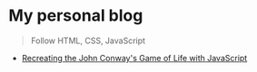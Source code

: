 # My personal blog

> Follow HTML, CSS, JavaScript

* [Recreating the John Conway's Game of Life with JavaScript](https://github.com/nothingrotf/blog/blob/master/articles/game-of-life.md)
